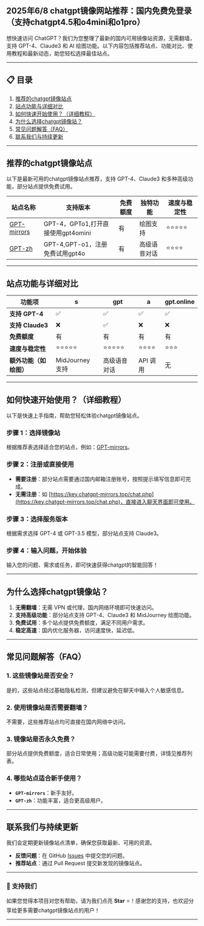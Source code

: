## 2025年6/8 chatgpt镜像网站推荐：国内免费免登录（支持chatgpt4.5和o4mini和o1pro）

想快速访问 ChatGPT？我们为您整理了最新的国内可用镜像站资源，无需翻墙，支持 GPT-4、Claude3 和 AI 绘图功能。以下内容包括推荐站点、功能对比、使用教程和最新动态，助您轻松选择最佳站点。

---

## 📋 目录
1. [推荐的chatgpt镜像站点](#推荐的-chatgpt-镜像站点)
2. [站点功能与详细对比](#站点功能与详细对比)
3. [如何快速开始使用？（详细教程）](#如何快速开始使用详细教程)
4. [为什么选择chatgpt镜像站？](#为什么选择-chatgpt-镜像站)
5. [常见问题解答（FAQ）](#常见问题解答faq)
6. [联系我们与持续更新](#联系我们与持续更新)

---

## 推荐的chatgpt镜像站点

以下是最新可用的chatgpt镜像站点推荐，支持 GPT-4、Claude3 和多种高级功能，部分站点提供免费试用。

| **站点名称**       | **支持版本**         | **免费额度** | **独特功能**         | **速度与稳定性** |
|--------------------|---------------------|-------------|---------------------|-----------------|
| [GPT-mirrors](https://www.pftedu.com/385.html) | GPT-4，GPTo1,打开直接使用gpt4omini | 有           | 绘图支持  | ⭐⭐⭐⭐⭐          |
| [GPT-zh](https://www.soruxgpt.top/282.html)      | GPT-4,GPT-o1，注册免费试用gpt4o | 有     | 高级语音对话         | ⭐⭐⭐⭐           |

---

## 站点功能与详细对比

| **功能项**             | **s**  | **gpt**      | **a**   | **gpt.online**  |
|------------------------|--------------------|---------------------|--------------------|--------------------|
| **支持 GPT-4**         | ✅                 | ✅                   | ✅                 | ✅                 |
| **支持 Claude3**       | ❌                 | ✅                   | ❌                 | ❌                 |
| **免费额度**           | 有                 | 有                | 有                 | 有                 |
| **速度与稳定性**       | ⭐⭐⭐⭐⭐             | ⭐⭐⭐⭐⭐                | ⭐⭐⭐⭐              | ⭐⭐⭐              |
| **额外功能（如绘图）** | MidJourney 支持    | 高级语音对话        | API 调用           | 无                 |

---

## 如何快速开始使用？（详细教程）

以下是快速上手指南，帮助您轻松体验chatgpt镜像站点。

### 步骤 1：选择镜像站
根据推荐表选择适合您的站点，例如：[GPT-mirrors](https://www.pftedu.com/385.html)。

### 步骤 2：注册或直接使用
- **需要注册**：部分站点需要通过国内邮箱注册账号，按照提示填写信息即可完成。
- **无需注册**：如 [https://key.chatgpt-mirrors.top/chat.php](https://key.chatgpt-mirrors.top/chat.php)，直接进入聊天界面即可使用。

### 步骤 3：选择服务版本
根据需求选择 GPT-4 或 GPT-3.5 模型，部分站点支持 Claude3。

### 步骤 4：输入问题，开始体验
输入您的问题、需求或任务，即可快速获得chatgpt的智能回答！

---

## 为什么选择chatgpt镜像站？

1. **无需翻墙**：无需 VPN 或代理，国内网络环境即可快速访问。
2. **支持高级功能**：部分站点支持 GPT-4、Claude3 和 MidJourney 绘图功能。
3. **免费试用**：多个站点提供免费额度，满足不同用户需求。
4. **稳定高速**：国内优化服务器，访问速度快，延迟低。

---

## 常见问题解答（FAQ）

### 1. 这些镜像站是否安全？
是的，这些站点经过基础隐私检测，但建议避免在聊天中输入个人敏感信息。

### 2. 使用镜像站是否需要翻墙？
不需要，这些推荐站点均可直接在国内网络中访问。

### 3. 镜像站是否永久免费？
部分站点提供免费额度，适合日常使用；高级功能可能需要付费，详情见推荐列表。

### 4. 哪些站点适合新手使用？
- **`GPT-mirrors`**：新手友好。
- **`GPT-zh`**：功能丰富，适合更高级用户。

---

## 联系我们与持续更新

我们会定期更新镜像站点清单，确保您获取最新、可用的资源。

- **反馈问题**：在 GitHub [Issues](https://github.com/your-repo/issues) 中提交您的问题。
- **推荐站点**：通过 Pull Request 提交新发现的镜像站点。

---

### 🌟 支持我们

如果您觉得本项目对您有帮助，请为我们点亮 **Star** ⭐！感谢您的支持，也欢迎分享给更多需要chatgpt镜像站点的用户！

---
